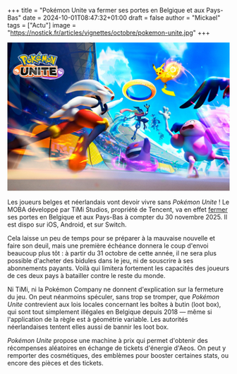 +++
title = "Pokémon Unite va fermer ses portes en Belgique et aux Pays-Bas"
date = 2024-10-01T08:47:32+01:00
draft = false
author = "Mickael"
tags = ["Actu"]
image = "https://nostick.fr/articles/vignettes/octobre/pokemon-unite.jpg"
+++

![Pokémon Unite](pokemon-unite.jpg "") 

Les joueurs belges et néerlandais vont devoir vivre sans *Pokémon Unite* ! Le MOBA développé par TiMi Studios, propriété de Tencent, va en effet [fermer](https://unite.pokemon.com/en-gb/news/notice-of-termination/) ses portes en Belgique et aux Pays-Bas à compter du 30 novembre 2025. Il est dispo sur iOS, Android, et sur Switch.

Cela laisse un peu de temps pour se préparer à la mauvaise nouvelle et faire son deuil, mais une première échéance donnera le coup d'envoi beaucoup plus tôt : à partir du 31 octobre de cette année, il ne sera plus possible d'acheter des bidules dans le jeu, ni de souscrire à ses abonnements payants. Voilà qui limitera fortement les capacités des joueurs de ces deux pays à batailler contre le reste du monde.

Ni TiMi, ni la Pokémon Company ne donnent d'explication sur la fermeture du jeu. On peut néanmoins spéculer, sans trop se tromper, que *Pokémon Unite* contrevient aux lois locales concernant les boîtes à butin (loot box), qui sont tout simplement illégales en Belgique depuis 2018 — même si l'application de la règle est à géométrie variable. Les autorités néerlandaises tentent elles aussi de bannir les loot box.

*Pokémon Unite* propose une machine à prix qui permet d'obtenir des récompenses aléatoires en échange de tickets d'énergie d'Aeos. On peut y remporter des cosmétiques, des emblèmes pour booster certaines stats, ou encore des pièces et des tickets.
